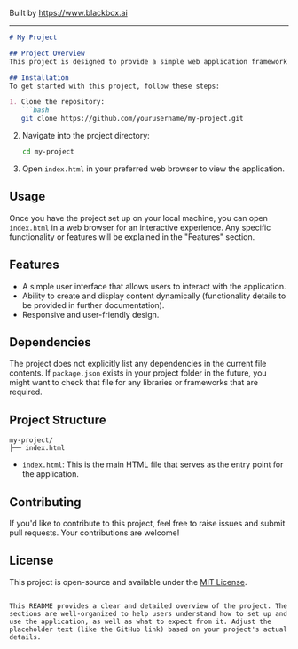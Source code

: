
Built by https://www.blackbox.ai

---

```markdown
# My Project

## Project Overview
This project is designed to provide a simple web application framework that allows users to create and display web content easily. While the specifics of the application are not detailed in the provided files, the basic structure indicates that the application is web-based and encompasses various interactive features.

## Installation
To get started with this project, follow these steps:

1. Clone the repository:
   ```bash
   git clone https://github.com/yourusername/my-project.git
   ```
2. Navigate into the project directory:
   ```bash
   cd my-project
   ```
3. Open `index.html` in your preferred web browser to view the application.

## Usage
Once you have the project set up on your local machine, you can open `index.html` in a web browser for an interactive experience. Any specific functionality or features will be explained in the "Features" section.

## Features
- A simple user interface that allows users to interact with the application.
- Ability to create and display content dynamically (functionality details to be provided in further documentation).
- Responsive and user-friendly design.

## Dependencies
The project does not explicitly list any dependencies in the current file contents. If `package.json` exists in your project folder in the future, you might want to check that file for any libraries or frameworks that are required.

## Project Structure
```
my-project/
├── index.html
```
- `index.html`: This is the main HTML file that serves as the entry point for the application.

## Contributing
If you'd like to contribute to this project, feel free to raise issues and submit pull requests. Your contributions are welcome!

## License
This project is open-source and available under the [MIT License](LICENSE).
```

This README provides a clear and detailed overview of the project. The sections are well-organized to help users understand how to set up and use the application, as well as what to expect from it. Adjust the placeholder text (like the GitHub link) based on your project's actual details.